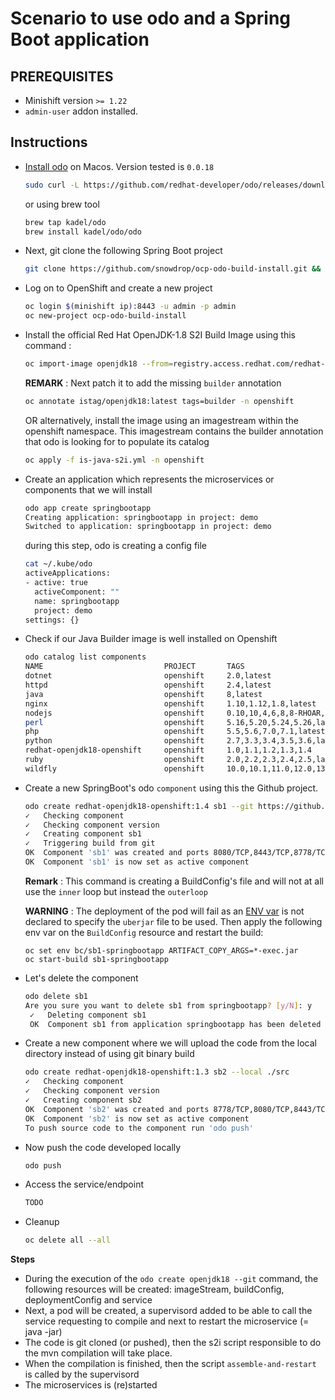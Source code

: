 # Scenario to use odo and a Spring Boot application

## PREREQUISITES 

- Minishift version `>= 1.22`
- `admin-user` addon installed.

## Instructions

- [Install odo](https://github.com/redhat-developer/odo#installation) on Macos. Version tested is `0.0.18`

  ```bash
  sudo curl -L https://github.com/redhat-developer/odo/releases/download/v0.0.18/odo-darwin-amd64 -o /usr/local/bin/odo && chmod +x /usr/local/bin/odo
  ```
  
  or using brew tool
  ```bash
  brew tap kadel/odo
  brew install kadel/odo/odo
  ```

- Next, git clone the following Spring Boot project
  
  ```bash
  git clone https://github.com/snowdrop/ocp-odo-build-install.git && cd ocp-odo-build-install
  ```

- Log on to OpenShift and create a new project

  ```bash
  oc login $(minishift ip):8443 -u admin -p admin
  oc new-project ocp-odo-build-install
  ```
 
- Install the official Red Hat OpenJDK-1.8 S2I Build Image using this command : 
  ```bash
  oc import-image openjdk18 --from=registry.access.redhat.com/redhat-openjdk-18/openjdk18-openshift --confirm -n openshift
  ```
  
  **REMARK** : Next patch it to add the missing `builder` annotation
  ```bash
  oc annotate istag/openjdk18:latest tags=builder -n openshift
  ```
  
  OR alternatively, install the image using an imagestream within the openshift namespace. This imagestream contains the builder annotation that odo is looking for
  to populate its catalog
  ```bash
  oc apply -f is-java-s2i.yml -n openshift
  ```
  
- Create an application which represents the microservices or components that we will install
  ```bash
  odo app create springbootapp
  Creating application: springbootapp in project: demo
  Switched to application: springbootapp in project: demo
  ```
  
  during this step, odo is creating a config file
  ```bash
  cat ~/.kube/odo             
  activeApplications:
  - active: true
    activeComponent: ""
    name: springbootapp
    project: demo
  settings: {}
  ```
  
- Check if our Java Builder image is well installed on Openshift
  ```bash
  odo catalog list components
  NAME                           PROJECT       TAGS
  dotnet                         openshift     2.0,latest
  httpd                          openshift     2.4,latest
  java                           openshift     8,latest
  nginx                          openshift     1.10,1.12,1.8,latest
  nodejs                         openshift     0.10,10,4,6,8,8-RHOAR,latest
  perl                           openshift     5.16,5.20,5.24,5.26,latest
  php                            openshift     5.5,5.6,7.0,7.1,latest
  python                         openshift     2.7,3.3,3.4,3.5,3.6,latest
  redhat-openjdk18-openshift     openshift     1.0,1.1,1.2,1.3,1.4
  ruby                           openshift     2.0,2.2,2.3,2.4,2.5,latest
  wildfly                        openshift     10.0,10.1,11.0,12.0,13.0,8.1,9.0,latest
  ```
  
- Create a new SpringBoot's odo `component` using this the Github project.

  ```bash
  odo create redhat-openjdk18-openshift:1.4 sb1 --git https://github.com/snowdrop/ocp-odo-build-install.git
  ✓   Checking component
  ✓   Checking component version
  ✓   Creating component sb1
  ✓   Triggering build from git
  OK  Component 'sb1' was created and ports 8080/TCP,8443/TCP,8778/TCP were opened
  OK  Component 'sb1' is now set as active component
  ```
  
  **Remark** : This command is creating a BuildConfig's file and will not at all use the `inner` loop but instead the `outerloop`

  **WARNING** : The deployment of the pod will fail as an [ENV var](https://github.com/redhat-developer/odo/issues/501) is not declared to specify the `uberjar` file to be used.
  Then apply the following env var on the `BuildConfig` resource and restart the build:

  ```
  oc set env bc/sb1-springbootapp ARTIFACT_COPY_ARGS=*-exec.jar 
  oc start-build sb1-springbootapp
  ```

- Let's delete the component
  ```bash
  odo delete sb1
  Are you sure you want to delete sb1 from springbootapp? [y/N]: y
   ✓   Deleting component sb1
   OK  Component sb1 from application springbootapp has been deleted
  ```   
  
- Create a new component where we will upload the code from the local directory instead of using git binary build
  ```bash
  odo create redhat-openjdk18-openshift:1.3 sb2 --local ./src
  ✓   Checking component
  ✓   Checking component version
  ✓   Creating component sb2
  OK  Component 'sb2' was created and ports 8778/TCP,8080/TCP,8443/TCP were opened
  OK  Component 'sb2' is now set as active component
  To push source code to the component run 'odo push'
  ```  
  
- Now push the code developed locally
  ```bash
  odo push
  ```
  
- Access the service/endpoint 
  ```bash
  TODO
  ```  
  
- Cleanup
  ```bash
  oc delete all --all
  ```    
  
**Steps**
 
- During the execution of the `odo create openjdk18 --git` command, the following resources will be created: imageStream, buildConfig, deploymentConfig and service
- Next, a pod will be created, a supervisord added to be able to call the service requesting to compile and next to restart the microservice (= java -jar)
- The code is git cloned (or pushed), then the s2i script responsible to do the mvn compilation will take place.
- When the compilation is finished, then the script `assemble-and-restart` is called by the supervisord
- The microservices is (re)started
